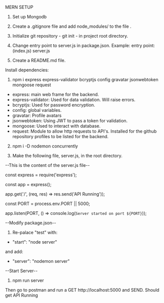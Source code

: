MERN SETUP

1. Set up Mongodb

2. Create a .gitignore file and add node_modules/ to the file .

3. Initialize git repository - git init - in project root directory.

4. Change entry point to server.js in package.json. Example: entry point: (index.js) server.js

5. Create a README.md file.

Install dependencies:

1. npm i express express-validator bcryptjs config gravatar jsonwebtoken mongoose request
- express: main web frame for the backend.
- express-validator: Used for data validation. Will raise errors.
- bcryptjs: Used for password encryption.
- config: global variables.
- gravatar: Profile avatars 
- jsonwebtoken: Using JWT to pass a token for validation.
- mongoose: Used to interact with database. 
- request: Module to allow http requests to API's. Installed for the github repository profiles to be listed for the backend.

2. npm i -D nodemon concurrently

3. Make the following file, server.js, in the root directory.

--This is the content of the server.js file--

const express = require('express');

const app = express();

app.get('/', (req, res) => res.send('API Running'));

const PORT = process.env.PORT || 5000;

app.listen(PORT, () => console.log(`Server started on port ${PORT}`));

--Modify package.json--
1. Re-palace "test" with:
- "start": "node server"

and add:
- "server": "nodemon server"

--Start Server--
1. npm run server

Then go to postman and run a GET http://localhost:5000 and SEND.
Should get API Running